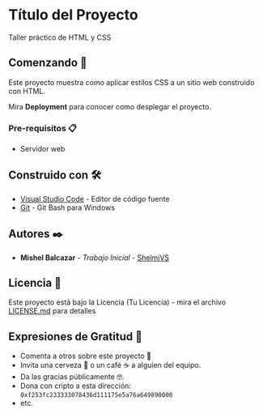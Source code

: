 # Título del Proyecto
Taller práctico de HTML y CSS 

## Comenzando 🚀

Este proyecto muestra como aplicar estilos CSS a un sitio web construido con HTML.

Mira **Deployment** para conocer como desplegar el proyecto.


### Pre-requisitos 📋

* Servidor web


## Construido con 🛠️



* [Visual Studio Code](https://code.visualstudio.com/) - Editor de código fuente
* [Git](https://git-scm.com/downloads/win) - Git Bash para Windows


## Autores ✒️

* **Mishel Balcazar** - *Trabajo Inicial* - [ShelmiVS](https://github.com/ShelmiVS/Laboratorio.css)
 

## Licencia 📄

Este proyecto está bajo la Licencia (Tu Licencia) - mira el archivo [LICENSE.md](LICENSE.md) para detalles

## Expresiones de Gratitud 🎁

* Comenta a otros sobre este proyecto 📢
* Invita una cerveza 🍺 o un café ☕ a alguien del equipo. 
* Da las gracias públicamente 🤓.
* Dona con cripto a esta dirección: `0xf253fc233333078436d111175e5a76a649890000`
* etc.

